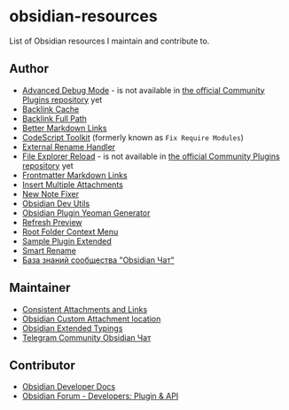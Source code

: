 # obsidian-resources

List of Obsidian resources I maintain and contribute to.

## Author

- [Advanced Debug Mode](https://github.com/mnaoumov/obsidian-advanced-debug-mode) - is not available in [the official Community Plugins repository](https://github.com/https://obsidian.md/plugins) yet
- [Backlink Cache](https://github.com/mnaoumov/obsidian-backlink-cache)
- [Backlink Full Path](https://github.com/mnaoumov/obsidian-backlink-full-path)
- [Better Markdown Links](https://github.com/mnaoumov/obsidian-better-markdown-links)
- [CodeScript Toolkit](https://github.com/mnaoumov/obsidian-codescript-toolkit) (formerly known as `Fix Require Modules`)
- [External Rename Handler](https://github.com/mnaoumov/obsidian-external-rename-handler)
- [File Explorer Reload](https://github.com/mnaoumov/obsidian-file-explorer-reload) - is not available in [the official Community Plugins repository](https://github.com/https://obsidian.md/plugins) yet
- [Frontmatter Markdown Links](https://github.com/mnaoumov/obsidian-frontmatter-markdown-links)
- [Insert Multiple Attachments](https://github.com/mnaoumov/obsidian-insert-multiple-attachments)
- [New Note Fixer](https://github.com/mnaoumov/obsidian-new-note-fixer)
- [Obsidian Dev Utils](https://github.com/mnaoumov/obsidian-dev-utils)
- [Obsidian Plugin Yeoman Generator](https://github.com/mnaoumov/generator-obsidian-plugin)
- [Refresh Preview](https://github.com/mnaoumov/obsidian-refresh-preview)
- [Root Folder Context Menu](https://github.com/mnaoumov/obsidian-root-folder-context-menu)
- [Sample Plugin Extended](https://github.com/mnaoumov/obsidian-sample-plugin-extended)
- [Smart Rename](https://github.com/mnaoumov/obsidian-smart-rename)
- [База знаний сообщества "Obsidian Чат"](https://github.com/mnaoumov/obsidian-community-vault)

## Maintainer

- [Consistent Attachments and Links](https://github.com/dy-sh/obsidian-consistent-attachments-and-links/)
- [Obsidian Custom Attachment location](https://github.com/RainCat1998/obsidian-custom-attachment-location)
- [Obsidian Extended Typings](https://github.com/Fevol/obsidian-typings)
- [Telegram Community Obsidian Чат](https://t.me/obsidian_z)

## Contributor

- [Obsidian Developer Docs](https://github.com/obsidianmd/obsidian-developer-docs)
- [Obsidian Forum - Developers: Plugin & API](https://forum.obsidian.md/c/developers-api/14)
